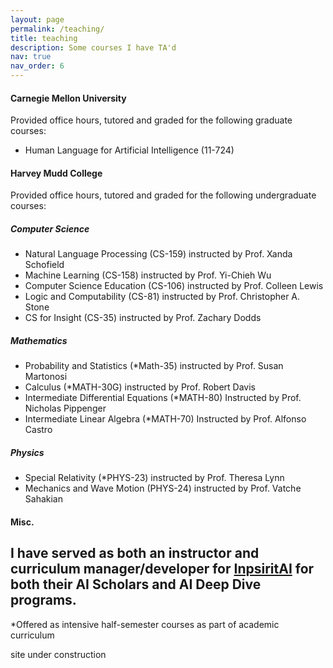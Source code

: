 ```yaml
---
layout: page
permalink: /teaching/
title: teaching
description: Some courses I have TA'd
nav: true
nav_order: 6
---
```


#### Carnegie Mellon University
Provided office hours, tutored and graded for the following graduate courses:
- Human Language for Artificial Intelligence (11-724)

#### Harvey Mudd College
Provided office hours, tutored and graded for the following undergraduate courses:

##### Computer Science
- Natural Language Processing (CS-159) instructed by Prof. Xanda Schofield
- Machine Learning (CS-158) instructed by Prof. Yi-Chieh Wu
- Computer Science Education (CS-106) instructed by Prof. Colleen Lewis
- Logic and Computability (CS-81) instructed by Prof. Christopher A. Stone
- CS for Insight (CS-35) instructed by Prof. Zachary Dodds 

##### Mathematics
- Probability and Statistics (*Math-35) instructed by Prof. Susan Martonosi
- Calculus (*MATH-30G) instructed by Prof. Robert Davis
- Intermediate Differential Equations (*MATH-80) Instructed by Prof. Nicholas Pippenger
- Intermediate Linear Algebra (*MATH-70) Instructed by Prof. Alfonso Castro

##### Physics
- Special Relativity (*PHYS-23) instructed by Prof. Theresa Lynn
- Mechanics and Wave Motion (PHYS-24) instructed by Prof. Vatche Sahakian

#### Misc.
I have served as both an instructor and curriculum manager/developer for [InpsiritAI](https://www.inspiritai.com/) for both their AI Scholars and AI Deep Dive programs.
- 
*Offered as intensive half-semester courses as part of academic curriculum

site under construction
